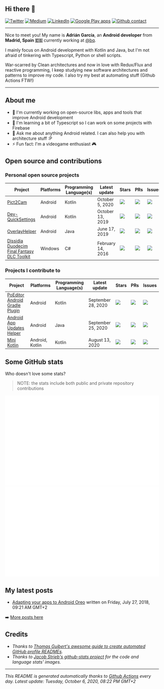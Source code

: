 ## Hi there 👋

[![Twitter](https://img.shields.io/badge/%20-1ca0f1?color=1ca0f1&label=@agl89&logo=twitter&logoColor=white&style=flat-square)](https://twitter.com/agl89)
[![Medium](https://img.shields.io/badge/%20-00ab6c?color=00ab6c&label=Adri%C3%A1n%20Garc%C3%ADa&logo=medium&logoColor=white&style=flat-square)](https://medium.com/@adrian.gl)
[![LinkedIn](https://img.shields.io/badge/%20-0e76a8?color=0e76a8&label=adriangarcialopez&logo=linkedin&logoColor=white&style=flat-square)](https://www.linkedin.com/in/adriangarcialopez)
[![Google Play apps](https://img.shields.io/badge/%20-ffd400?color=ffd400&label=Adri%C3%A1n%20Garc%C3%ADa&logo=google-play&logoColor=white&style=flat-square)](https://play.google.com/store/apps/developer?id=Adri%C3%A1n+Garc%C3%ADa)
[![Github contact](https://img.shields.io/badge/%20-f5f5f5?color=f5f5f5&label=Contact%20me%20on%20GitHub&logo=github&logoColor=white&style=flat-square)](https://github.com/adriangl/adriangl/issues/new)

---

Nice to meet you! My name is **Adrián García**, an **Android developer** from **Madrid, Spain 🇪🇸** currently working at [@bq](https://github.com/bq).

I mainly focus on Android development with Kotlin and Java, but I'm not afraid of tinkering with Typescript, Python or shell scripts.

War-scarred by Clean architectures and now in love with Redux/Flux and reactive programming, I keep studying new software architectures and patterns to improve my code.
I also try my best at automating stuff (Github Actions FTW!)

---

## About me

- 🔭 I'm currently working on open-source libs, apps and tools that improve Android development
- 🌱 I'm learning a bit of Typescript so I can work on some projects with Firebase
- 💬 Ask me about anything Android related. I can also help you with architecture stuff :P
- ⚡ Fun fact: I'm a videogame enthusiast 🎮

## Open source and contributions

### Personal open source projects

| Project                                                                                   | Platforms | Programming Language(s) | Latest update     | Stars                                                                                 | PRs                                                                                       | Issues                                                                                 |
| ----------------------------------------------------------------------------------------- | --------- | ----------------------- | ----------------- | ------------------------------------------------------------------------------------- | ----------------------------------------------------------------------------------------- | -------------------------------------------------------------------------------------- |
| [Pict2Cam](https://github.com/adriangl/pict2cam)                                          | Android   | Kotlin                  | October 5, 2020   | ![](https://img.shields.io/github/stars/adriangl/pict2cam?style=flat-square)          | ![](https://img.shields.io/github/issues-pr/adriangl/pict2cam?style=flat-square)          | ![](https://img.shields.io/github/issues/adriangl/pict2cam?style=flat-square)          |
| [Dev-QuickSettings](https://github.com/adriangl/Dev-QuickSettings)                        | Android   | Kotlin                  | October 13, 2019  | ![](https://img.shields.io/github/stars/adriangl/Dev-QuickSettings?style=flat-square) | ![](https://img.shields.io/github/issues-pr/adriangl/Dev-QuickSettings?style=flat-square) | ![](https://img.shields.io/github/issues/adriangl/Dev-QuickSettings?style=flat-square) |
| [OverlayHelper](https://github.com/adriangl/OverlayHelper)                                | Android   | Java                    | June 17, 2019     | ![](https://img.shields.io/github/stars/adriangl/OverlayHelper?style=flat-square)     | ![](https://img.shields.io/github/issues-pr/adriangl/OverlayHelper?style=flat-square)     | ![](https://img.shields.io/github/issues/adriangl/OverlayHelper?style=flat-square)     |
| [Dissidia Duodecim Final Fantasy DLC Toolkit](https://github.com/adriangl/DissDlcToolkit) | Windows   | C#                      | February 14, 2016 | ![](https://img.shields.io/github/stars/adriangl/DissDlcToolkit?style=flat-square)    | ![](https://img.shields.io/github/issues-pr/adriangl/DissDlcToolkit?style=flat-square)    | ![](https://img.shields.io/github/issues/adriangl/DissDlcToolkit?style=flat-square)    |

### Projects I contribute to

| Project                                                                                | Platforms       | Programming Language(s) | Latest update      | Stars                                                                                        | PRs                                                                                              | Issues                                                                                        |
| -------------------------------------------------------------------------------------- | --------------- | ----------------------- | ------------------ | -------------------------------------------------------------------------------------------- | ------------------------------------------------------------------------------------------------ | --------------------------------------------------------------------------------------------- |
| [PoEditor Android Gradle Plugin](https://github.com/bq/poeditor-android-gradle-plugin) | Android         | Kotlin                  | September 28, 2020 | ![](https://img.shields.io/github/stars/bq/poeditor-android-gradle-plugin?style=flat-square) | ![](https://img.shields.io/github/issues-pr/bq/poeditor-android-gradle-plugin?style=flat-square) | ![](https://img.shields.io/github/issues/bq/poeditor-android-gradle-plugin?style=flat-square) |
| [Android App Updates Helper](https://github.com/bq/android-app-updates-helper)         | Android         | Java                    | September 25, 2020 | ![](https://img.shields.io/github/stars/bq/android-app-updates-helper?style=flat-square)     | ![](https://img.shields.io/github/issues-pr/bq/android-app-updates-helper?style=flat-square)     | ![](https://img.shields.io/github/issues/bq/android-app-updates-helper?style=flat-square)     |
| [Mini Kotlin](https://github.com/bq/mini-kotlin)                                       | Android, Kotlin | Kotlin                  | August 13, 2020    | ![](https://img.shields.io/github/stars/bq/mini-kotlin?style=flat-square)                    | ![](https://img.shields.io/github/issues-pr/bq/mini-kotlin?style=flat-square)                    | ![](https://img.shields.io/github/issues/bq/mini-kotlin?style=flat-square)                    |

## Some GitHub stats

Who doesn't love some stats?

> NOTE: the stats include both public and private repository contributions

![Code stats](https://github.com/adriangl/github-stats/raw/master/generated/overview.svg)
![Top Langs](https://github.com/adriangl/github-stats/raw/master/generated/languages.svg)

## My latest posts

- [Adapting your apps to Android Oreo](https://medium.com/bq-engineering/adapting-your-apps-to-android-oreo-56055fbfbeef?source=rss-9494e2f269a9------2) written on Friday, July 27, 2018, 09:21 AM GMT+2

➡️ [More posts here](https://medium.com/@adrian.gl?source=rss-9494e2f269a9------2)

## Credits

- _Thanks to [Thomas Guibert's awesome guide to create automated GitHub profile READMEs](https://medium.com/swlh/how-to-create-a-self-updating-readme-md-for-your-github-profile-f8b05744ca91)._
- _Thanks to [Jacob Strieb's github-stats project](https://github.com/jstrieb/github-stats) for the code and language stats' images._

---

_This README is generated automatically thanks to [Github Actions](https://github.com/features/actions) every day. Latest update: Tuesday, October 6, 2020, 08:22 PM GMT+2_
